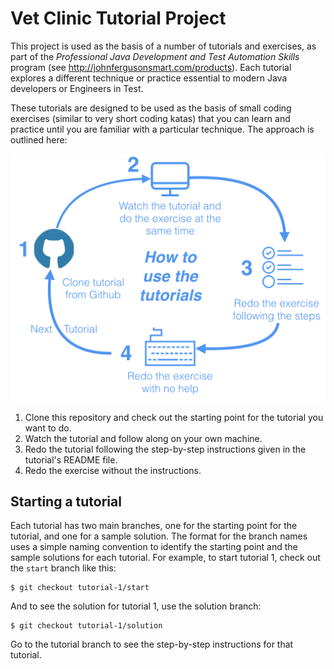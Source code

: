 # Vet Clinic Tutorial Project

This project is used as the basis of a number of tutorials and exercises, as part of the *Professional Java Development and Test Automation Skills* program (see http://johnfergusonsmart.com/products). Each tutorial explores a different technique or practice essential to modern Java developers or Engineers in Test. 

These tutorials are designed to be used as the basis of small coding exercises (similar to very short coding katas) that you can learn and practice until you are familiar with a particular technique. The approach is outlined here:

![Learning from the tutorials](src/documentation/images/tutorial-process.png)

1. Clone this repository and check out the starting point for the tutorial you want to do.
2. Watch the tutorial and follow along on your own machine.
3. Redo the tutorial following the step-by-step instructions given in the tutorial's README file.
4. Redo the exercise without the instructions.

## Starting a tutorial

Each tutorial has two main branches, one for the starting point for the tutorial, and one for a sample solution. The format for the branch names uses a simple naming convention to identify the starting point and the sample solutions for each tutorial. For example, to start tutorial 1, check out the `start` branch like this:
```
$ git checkout tutorial-1/start
```

And to see the solution for tutorial 1, use the solution branch:
```
$ git checkout tutorial-1/solution
```

Go to the tutorial branch to see the step-by-step instructions for that tutorial.